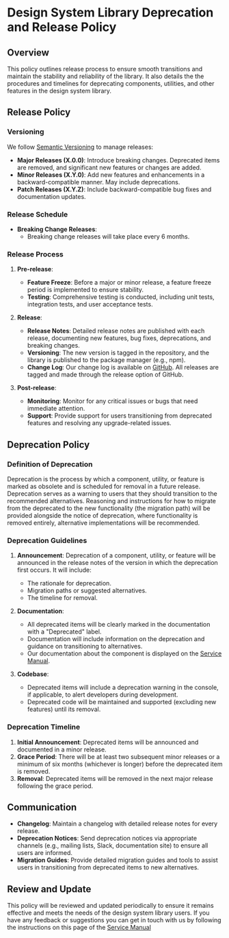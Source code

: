 # Design System Library Deprecation and Release Policy

## Overview

This policy outlines release process to ensure smooth transitions and maintain the stability and reliability of the library. It also details the the procedures and timelines for deprecating components, utilities, and other features in the design system library.

## Release Policy

### Versioning

We follow [Semantic Versioning](https://semver.org/) to manage releases:

-   **Major Releases (X.0.0)**: Introduce breaking changes. Deprecated items are removed, and significant new features or changes are added.
-   **Minor Releases (X.Y.0)**: Add new features and enhancements in a backward-compatible manner. May include deprecations.
-   **Patch Releases (X.Y.Z)**: Include backward-compatible bug fixes and documentation updates.

### Release Schedule

-   **Breaking Change Releases**:
    -   Breaking change releases will take place every 6 months.

### Release Process

1. **Pre-release**:

    - **Feature Freeze**: Before a major or minor release, a feature freeze period is implemented to ensure stability.
    - **Testing**: Comprehensive testing is conducted, including unit tests, integration tests, and user acceptance tests.

2. **Release**:

    - **Release Notes**: Detailed release notes are published with each release, documenting new features, bug fixes, deprecations, and breaking changes.
    - **Versioning**: The new version is tagged in the repository, and the library is published to the package manager (e.g., npm).
    - **Change Log**: Our change log is available on [GitHub](https://github.com/ONSdigital/design-system/releases). All releases are tagged and made through the release option of GitHub.

3. **Post-release**:
    - **Monitoring**: Monitor for any critical issues or bugs that need immediate attention.
    - **Support**: Provide support for users transitioning from deprecated features and resolving any upgrade-related issues.

## Deprecation Policy

### Definition of Deprecation

Deprecation is the process by which a component, utility, or feature is marked as obsolete and is scheduled for removal in a future release. Deprecation serves as a warning to users that they should transition to the recommended alternatives. Reasoning and instructions for how to migrate from the deprecated to the new functionality (the migration path) will be provided alongside the notice of deprecation, where functionality is removed entirely, alternative implementations will be recommended.

### Deprecation Guidelines

1. **Announcement**: Deprecation of a component, utility, or feature will be announced in the release notes of the version in which the deprecation first occurs. It will include:

    - The rationale for deprecation.
    - Migration paths or suggested alternatives.
    - The timeline for removal.

2. **Documentation**:

    - All deprecated items will be clearly marked in the documentation with a "Deprecated" label.
    - Documentation will include information on the deprecation and guidance on transitioning to alternatives.
    - Our documentation about the component is displayed on the [Service Manual](https://service-manual.ons.gov.uk/).

3. **Codebase**:
    - Deprecated items will include a deprecation warning in the console, if applicable, to alert developers during development.
    - Deprecated code will be maintained and supported (excluding new features) until its removal.

### Deprecation Timeline

1. **Initial Announcement**: Deprecated items will be announced and documented in a minor release.
2. **Grace Period**: There will be at least two subsequent minor releases or a minimum of six months (whichever is longer) before the deprecated item is removed.
3. **Removal**: Deprecated items will be removed in the next major release following the grace period.

## Communication

-   **Changelog**: Maintain a changelog with detailed release notes for every release.
-   **Deprecation Notices**: Send deprecation notices via appropriate channels (e.g., mailing lists, Slack, documentation site) to ensure all users are informed.
-   **Migration Guides**: Provide detailed migration guides and tools to assist users in transitioning from deprecated items to new alternatives.

## Review and Update

This policy will be reviewed and updated periodically to ensure it remains effective and meets the needs of the design system library users. If you have any feedback or suggestions you can get in touch with us by following the instructions on this page of the [Service Manual](https://service-manual.ons.gov.uk/community/our-community/get-in-touch)
